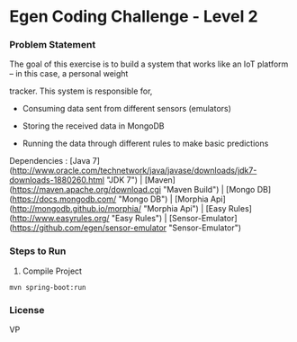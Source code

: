 # Egen Coding Challenge - Level 2

### Problem Statement

The goal of this exercise is to build a system that works like an IoT platform – in this case, a personal weight

tracker. This system is responsible for,

* Consuming data sent from different sensors (emulators)

* Storing the received data in MongoDB

* Running the data through different rules to make basic predictions

Dependencies : [Java 7] (http://www.oracle.com/technetwork/java/javase/downloads/jdk7-downloads-1880260.html "JDK 7") | [Maven] (https://maven.apache.org/download.cgi "Maven Build") | [Mongo DB] (https://docs.mongodb.com/ "Mongo DB") | [Morphia Api] (http://mongodb.github.io/morphia/ "Morphia Api") | [Easy Rules] (http://www.easyrules.org/ "Easy Rules") | [Sensor-Emulator] (https://github.com/egen/sensor-emulator "Sensor-Emulator")

### Steps to Run

1) Compile Project
```
mvn spring-boot:run
```
### License

VP

